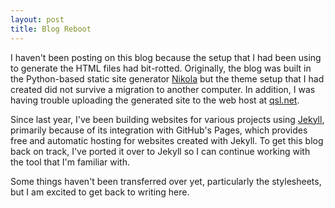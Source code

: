 ```yaml
---
layout: post
title: Blog Reboot
---
```


I haven't been posting on this blog because the setup that I had been using to
generate the HTML files had bit-rotted.  Originally, the blog was built in the
Python-based static site generator [Nikola](http://getnikola.com) but the
theme setup that I had created did not survive a migration to another
computer.  In addition, I was having trouble uploading the generated site to
the web host at [qsl.net](http://www.qsl.net).

Since last year, I've been building websites for various projects using
[Jekyll](http://jekyllrb.com), primarily because of its integration with
GitHub's Pages, which provides free and automatic hosting for websites created
with Jekyll.  To get this blog back on track, I've ported it over to Jekyll so
I can continue working with the tool that I'm familiar with.

Some things haven't been transferred over yet, particularly the stylesheets,
but I am excited to get back to writing here.
